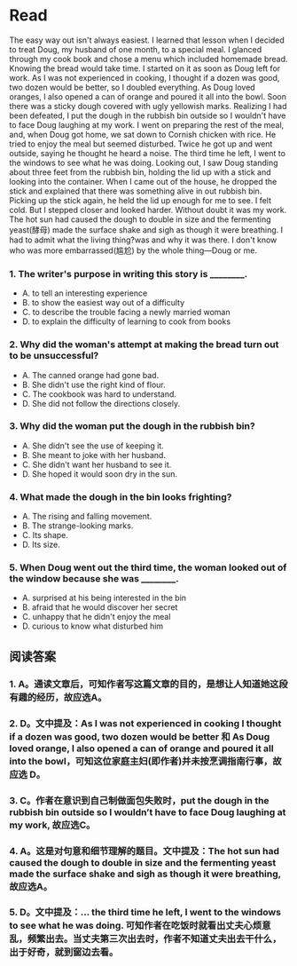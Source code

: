 # Read
The easy way out isn't always easiest. I learned that lesson when I decided to treat Doug, my husband of one month, to a special meal. I glanced through my cook book and chose a menu which included homemade bread. Knowing the bread would take time. I started on it as soon as Doug left for work. As I was not experienced in cooking, I thought if a dozen was good, two dozen would be better, so I doubled everything. As Doug loved oranges, I also opened a can of orange and poured it all into the bowl. Soon there was a sticky dough covered with ugly yellowish marks. Realizing I had been defeated, I put the dough in the rubbish bin outside so I wouldn't have to face Doug laughing at my work. I went on preparing the rest of the meal, and, when Doug got home, we sat down to Cornish chicken with rice. He tried to enjoy the meal but seemed disturbed. Twice he got up and went outside, saying he thought he heard a noise. The third time he left, I went to the windows to see what he was doing. Looking out, I saw Doug standing about three feet from the rubbish bin, holding the lid up with a stick and looking into the container. When I came out of the house, he dropped the stick and explained that there was something alive in out rubbish bin. Picking up the stick again, he held the lid up enough for me to see. I felt cold. But I stepped closer and looked harder. Without doubt it was my work. The hot sun had caused the dough to double in size and the fermenting yeast(酵母) made the surface shake and sigh as though it were breathing. I had to admit what the living thing?was and why it was there. I don't know who was more embarrassed(尴尬) by the whole thing—Doug or me.
### 1. The writer's purpose in writing this story is ________.
 * A. to tell an interesting experience
 * B. to show the easiest way out of a difficulty
 * C. to describe the trouble facing a newly married woman
 * D. to explain the difficulty of learning to cook from books
### 2. Why did the woman's attempt at making the bread turn out to be unsuccessful?
 * A. The canned orange had gone bad.
 * B. She didn't use the right kind of flour.
 * C. The cookbook was hard to understand.
 * D. She did not follow the directions closely.
### 3. Why did the woman put the dough in the rubbish bin?
 * A. She didn't see the use of keeping it.
 * B. She meant to joke with her husband.
 * C. She didn't want her husband to see it.
 * D. She hoped it would soon dry in the sun.
### 4. What made the dough in the bin looks frighting?
 * A. The rising and falling movement.
 * B. The strange-looking marks.
 * C. Its shape.
 * D. Its size.
### 5. When Doug went out the third time, the woman looked out of the window because she was ________.
 * A. surprised at his being interested in the bin
 * B. afraid that he would discover her secret
 * C. unhappy that he didn't enjoy the meal
 * D. curious to know what disturbed him
## 阅读答案
### 1. A。通读文章后，可知作者写这篇文章的目的，是想让人知道她这段有趣的经历，故应选A。
### 2. D。文中提及：As I was not experienced in cooking I thought if a dozen was good, two dozen would be better 和 As Doug loved orange, I also opened a can of orange and poured it all into the bowl，可知这位家庭主妇(即作者)并未按烹调指南行事，故应选 D。
### 3. C。作者在意识到自己制做面包失败时，put the dough in the rubbish bin outside so I wouldn’t have to face Doug laughing at my work, 故应选C。
### 4. A。这是对句意和细节理解的题目。文中提及：The hot sun had caused the dough to double in size and the fermenting yeast made the surface shake and sigh as though it were breathing, 故应选A。
### 5. D。文中提及：... the third time he left, I went to the windows to see what he was doing. 可知作者在吃饭时就看出丈夫心烦意乱，频繁出去。当丈夫第三次出去时，作者不知道丈夫出去干什么，出于好奇，就到窗边去看。
